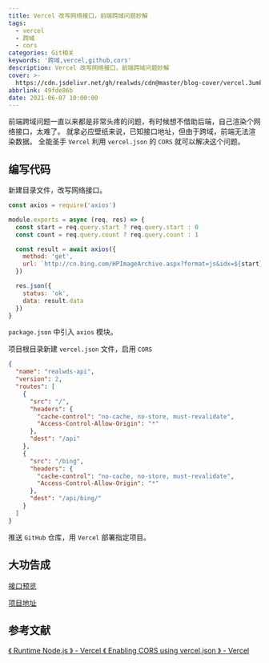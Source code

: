 ```yaml
---
title: Vercel 改写网络接口，前端跨域问题妙解
tags:
  - vercel
  - 跨域
  - cors
categories: Git相关
keywords: '跨域,vercel,github,cors'
description: Vercel 改写网络接口，前端跨域问题妙解
cover: >-
  https://cdn.jsdelivr.net/gh/realwds/cdn@master/blog-cover/vercel.3umkcz88tkw0.png
abbrlink: 49fde86b
date: 2021-06-07 10:00:00
---
```


前端跨域问题一直以来都是非常头疼的问题，有时候想不借助后端，自己渲染个网络接口，太难了。
就拿必应壁纸来说，已知接口地址，但由于跨域，前端无法渲染数据。
全能圣手 `Vercel` 利用 `vercel.json` 的 `CORS` 就可以解决这个问题。

## 编写代码

新建目录文件，改写网络接口。

``` js
const axios = require('axios')

module.exports = async (req, res) => {
  const start = req.query.start ? req.query.start : 0
  const count = req.query.count ? req.query.count : 1

  const result = await axios({
    method: 'get',
    url: `http://cn.bing.com/HPImageArchive.aspx?format=js&idx=${start}&n=${count}`
  })

  res.json({
    status: 'ok',
    data: result.data
  })
}

```

`package.json` 中引入 `axios` 模块。

项目根目录新建 `vercel.json` 文件，启用 `CORS`

``` json
{
  "name": "realwds-api",
  "version": 2,
  "routes": [
    {
      "src": "/",
      "headers": {
        "cache-control": "no-cache, no-store, must-revalidate",
        "Access-Control-Allow-Origin": "*"
      },
      "dest": "/api"
    },
    {
      "src": "/bing",
      "headers": {
        "cache-control": "no-cache, no-store, must-revalidate",
        "Access-Control-Allow-Origin": "*"
      },
      "dest": "/api/bing/"
    }
  ]
}
```

推送 `GitHub` 仓库，用 `Vercel` 部署指定项目。

## 大功告成

[接口预览](https://realwds-api.vercel.app/bing)

[项目地址](https://github.com/realwds/realwds-api)

## 参考文献

[《 Runtime Node.js 》 - Vercel ](https://vercel.com/docs/runtimes#official-runtimes/node-js)
[《 Enabling CORS using vercel.json 》 - Vercel](https://vercel.com/support/articles/how-to-enable-cors?query=vercel.json#enabling-cors-using-vercel.json)
